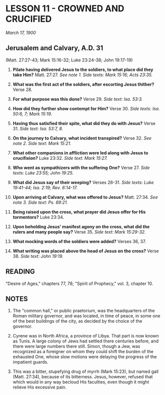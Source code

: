 # LESSON 11 - CROWNED AND CRUCIFIED
*March 17, 1900*

## Jerusalem and Calvary, A.D. 31
(Matt. 27:27-43; Mark 15:16-32; Luke 23:24-38; John 19:17-19)

1. **Pilate having delivered Jesus to the soldiers, to what place did they take Him?** Matt. 27:27. *See note 1. Side texts: Mark 15:16; Acts 23:35.*

2. **What was the first act of the soldiers, after escorting Jesus thither?** Verse 28.

3. **For what purpose was this done?** Verse 29. *Side text: Isa. 53:3.*

4. **How did they further show contempt for Him?** Verse 30. *Side texts: Isa. 50:6, 7; Mark 15:19.*

5. **Having thus satisfied their spite, what did they do with Jesus?** Verse 31. *Side text: Isa. 53:7, 8.*

6. **On the journey to Calvary, what incident transpired?** Verse 32. *See note 2. Side text: Mark 15:21.*

7. **What other companions in affliction were led along with Jesus to crucifixion?** Luke 23:32. *Side text: Mark 15:27.*

8. **Who went as sympathizers with the suffering One?** Verse 27. *Side texts: Luke 23:55; John 19:25.*

9. **What did Jesus say of their weeping?** Verses 28-31. *Side texts: Luke 19:41-44; Isa. 2:19; Rev. 6:14-17.*

10. **Upon arriving at Calvary, what was offered to Jesus?** Matt. 27:34. *See note 3. Side text: Ps. 69:21.*

11. **Being raised upon the cross, what prayer did Jesus offer for His tormentors?** Luke 23:34.

12. **Upon beholding Jesus' manifest agony on the cross, what did the rulers and many people say?** Verse 35. *Side text: Mark 15:29-32.*

13. **What mocking words of the soldiers were added?** Verses 36, 37.

14. **What writing was placed above the head of Jesus on the cross?** Verse 38. *Side text: John 19:19.*

## READING
"Desire of Ages," chapters 77, 78; "Spirit of Prophecy," vol. 3, chapter 10.

## NOTES

1. The "common hall," or public praetorium, was the headquarters of the Roman military governor, and was located, in time of peace, in some one of the best buildings of the city, as decided by the choice of the governor.

2. Cyrene was in North Africa, a province of Libya. That part is now known as Tunis. A large colony of Jews had settled there centuries before, and there were large numbers there still. Simon, though a Jew, was recognized as a foreigner on whom they could shift the burden of the exhausted One, whose slow motions were delaying the progress of the impatient guards.

3. This was a bitter, stupefying drug of myrrh (Mark 15:23), but named gall (Matt. 27:34), because of its bitterness. Jesus, however, refused that which would in any way becloud His faculties, even though it might relieve His excessive pain.